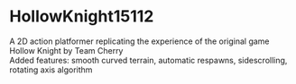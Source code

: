 # HollowKnight15112
A 2D action platformer replicating the experience of the original game Hollow Knight by Team Cherry     
Added features: smooth curved terrain, automatic respawns, sidescrolling, rotating axis algorithm
